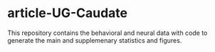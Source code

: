 # article-UG-Caudate
This repository contains the behavioral and neural data with code to generate the main and supplemenary statistics and figures.
